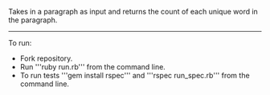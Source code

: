 
Takes in a paragraph as input and returns the count of each unique word in the paragraph.
___
To run:
  - Fork repository.
  - Run '''ruby run.rb''' from the command line.
  - To run tests '''gem install rspec''' and '''rspec run_spec.rb''' from the command line.

